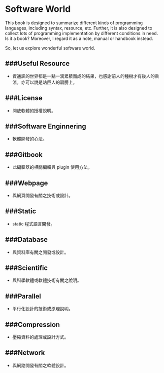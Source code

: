 # Software World

This book is designed to summarize different kinds of programming languages, including syntax, resource, etc. Further, it is also designed to collect lots of programming implementation by different conditions in need. Is it a book? Moreover, I regard it as a note, manual or handbook instead.

So, let us explore wonderful software world.

###Useful Resource
---

* 資通訊的世界都是一點一滴累積而成的結果，也感謝前人的種樹才有後人的乘涼，亦可以說是站巨人的肩膀上。

###License
---

* 開放軟體的授權說明。

###Software Enginnering
---

* 軟體開發的心法。

###Gitbook
---

* 此編輯器的相關編輯與 plugin 使用方法。

###Webpage
---

* 與網頁開發有關之技術或設計。

###Static
---

* static 程式語言開發。

###Database
---

* 與資料庫有關之開發或設計。

###Scientific
---

* 與科學軟體或軟體技術有關之說明。

###Parallel
---

* 平行化設計的技術或原理說明。

###Compression
---

* 壓縮資料的處理或設計方式。

###Network
---

* 與網路開發有關之軟體設計。


